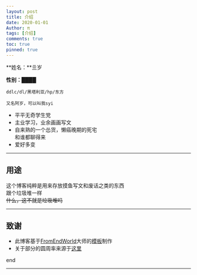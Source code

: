 ```yaml
---
layout: post
title: 介绍
date: 2020-01-01
Author: π
tags: [介绍]
comments: true
toc: true
pinned: true
---
```

 
**姓名：**亖岁

**性别：**████


    ddlc/dl/黑塔利亚/hp/东方

    又名阿岁，可以叫我syi

* 平平无奇学生党  
* 主业学习，业余画画写文  
* 自来熟的一个怂货，懒癌晚期的死宅  
和谁都聊得来       
* 爱好多变  
 * * * * * 

## 用途

这个博客纯粹是用来存放摸鱼写文和废话之类的东西  
跟个垃圾堆一样  
<span style="text-decoration:line-through;">什么，这不就是垃圾堆吗</span>
* * * * * 
## 致谢

* 此博客基于[FromEndWorld](https://github.com/FromEndWorld)大师的[模板](https://github.com/FromEndWorld/LOFFER "LOFFER")制作
* 关于部分的圆周率来源于[这里](http://3.141592653589793238462643383279502884197169399375105820974944592.com/ "圆周率站")

end
* * * * * 
